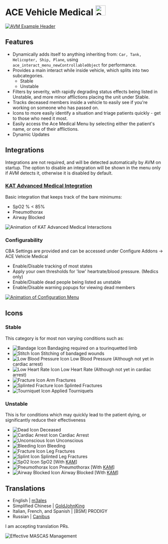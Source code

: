 # ACE Vehicle Medical [<img src="https://upload.wikimedia.org/wikipedia/commons/8/83/Steam_icon_logo.svg" alt="Steam Workshop Download" width=32px height=32px/>](https://steamcommunity.com/sharedfiles/filedetails/?id=1911374016)

[![AVM Example Header](https://raw.githubusercontent.com/M3ales/MIRA_Vehicle_Medical/master/Source/pr/avm_example_1.gif)](https://steamcommunity.com/sharedfiles/filedetails/?id=1911374016)

## Features

- Dynamically adds itself to anything inheriting from: `Car, Tank, Helicopter, Ship, Plane`, using `ace_interact_menu_newControllableObject` for performance.
- Provides a main interact while inside vehicle, which splits into two subcategories.
  - Stable
  - Unstable
- Filters by severity, with rapidly degrading status effects being listed in Unstable, and more minor afflictions placing the unit under Stable.
- Tracks deceased members inside a vehicle to easily see if you're working on someone who has passed on.
- Icons to more easily identify a situation and triage patients quickly - get to those who need it most.
- Easily access the Ace Medical Menu by selecting either the patient's name, or one of their afflictions.
- Dynamic Updates

## Integrations

Integrations are not required, and will be detected automatically by AVM on startup. The option to disable an integration will be shown in the menu only if AVM detects it, otherwise it is disabled by default.

### [KAT Advanced Medical Integration](https://github.com/Tomcat-SG/KAM)

Basic integration that keeps track of the bare minimums:

- SpO2 % < 85%
- Pneumothorax
- Airway Blocked

![Animation of KAT Advanced Medical Interactions](https://raw.githubusercontent.com/M3ales/MIRA_Vehicle_Medical/master/Source/pr/avm_example_kat_1.gif)

### Configurability

CBA Settings are provided and can be accessed under Configure Addons -> ACE Vehicle Medical

- Enable/Disable tracking of most states
- Apply your own thresholds for 'low' heartrate/blood pressure. (Medics only)
- Enable/Disable dead people being listed as unstable
- Enable/Disable warning popups for viewing dead members

[![Animation of Configuration Menu](https://raw.githubusercontent.com/M3ales/MIRA_Vehicle_Medical/master/Source/pr/avm_cbasettings_0.gif)](https://steamcommunity.com/sharedfiles/filedetails/?id=1911374016)

## Icons

### Stable

This category is for most non varying conditions such as:

- ![Bandage Icon](https://raw.githubusercontent.com/M3ales/MIRA_Vehicle_Medical/master/Source/pr/bandage.png) Bandaging required on a tourinquetted limb
- ![Stitch Icon](https://raw.githubusercontent.com/M3ales/MIRA_Vehicle_Medical/master/Source/pr/stitch.png) Stitching of bandaged wounds
- ![Low Blood Pressure Icon](https://raw.githubusercontent.com/M3ales/MIRA_Vehicle_Medical/master/Source/pr/low_blood_pressure.png) Low Blood Pressure (Although not yet in cardiac arrest)
- ![Low Heart Rate Icon](https://raw.githubusercontent.com/M3ales/MIRA_Vehicle_Medical/master/Source/pr/low_heart_rate.png) Low Heart Rate (Although not yet in cardiac arrest)
- ![Fracture Icon](https://raw.githubusercontent.com/M3ales/MIRA_Vehicle_Medical/master/Source/pr/fracture.png) Arm Fractures
- ![Splinted Fracture Icon](https://raw.githubusercontent.com/M3ales/MIRA_Vehicle_Medical/master/Source/pr/splint.png) Splinted Fractures
- ![Tourniquet Icon](https://raw.githubusercontent.com/M3ales/MIRA_Vehicle_Medical/master/Source/pr/tourniquet.png) Applied Tourniquets

### Unstable

This is for conditions which may quickly lead to the patient dying, or significantly reduce their effectiveness

- ![Dead Icon](https://raw.githubusercontent.com/M3ales/MIRA_Vehicle_Medical/master/Source/pr/dead.png) Deceased
- ![Cardiac Arrest Icon](https://raw.githubusercontent.com/M3ales/MIRA_Vehicle_Medical/master/Source/pr/cardiac_arrest.png) Cardiac Arrest
- ![Unconscious Icon](https://raw.githubusercontent.com/M3ales/MIRA_Vehicle_Medical/master/Source/pr/unconscious.png) Unconscious
- ![Bleeding Icon](https://raw.githubusercontent.com/M3ales/MIRA_Vehicle_Medical/master/Source/pr/bleeding.png) Bleeding
- ![Fracture Icon](https://raw.githubusercontent.com/M3ales/MIRA_Vehicle_Medical/master/Source/pr/fracture.png) Leg Fractures
- ![Splint Icon](https://raw.githubusercontent.com/M3ales/MIRA_Vehicle_Medical/master/Source/pr/splint.png) Splinted Leg Fractures
- ![SpO2 Icon](https://raw.githubusercontent.com/M3ales/MIRA_Vehicle_Medical/master/Source/pr/kat_spo2.png) SpO2 [With [KAM](https://github.com/Tomcat-SG/KAM)]
- ![Pneumothorax Icon](https://raw.githubusercontent.com/M3ales/MIRA_Vehicle_Medical/master/Source/pr/kat_pneumothroax.png) Pneumothorax [With [KAM](https://github.com/Tomcat-SG/KAM)]
- ![Airway Blocked Icon](https://raw.githubusercontent.com/M3ales/MIRA_Vehicle_Medical/master/Source/pr/kat_blocked_airways.png) Airway Blocked [With [KAM](https://github.com/Tomcat-SG/KAM)]

## Translations

- English | [m3ales](https://github.com/M3ales)
- Simplified Chinese | [GoldJohnKing](https://github.com/GoldJohnKing)
- Italian, French, and Spanish | [BSM] PRODIGY
- Russian | [Canibus](https://github.com/Canibus)

I am accepting translation PRs.

![Effective MASCAS Management](https://raw.githubusercontent.com/M3ales/MIRA_Vehicle_Medical/master/Source/pr/dynamic_icon_updates.gif)

